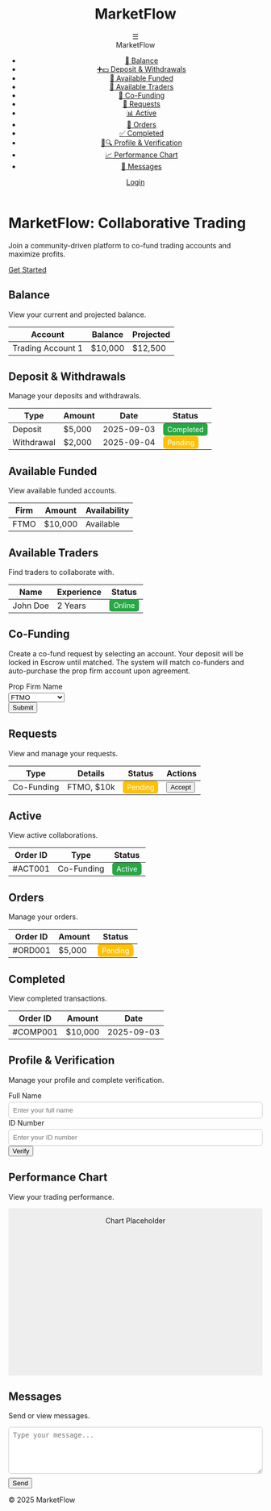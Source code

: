 <!DOCTYPE html>
<html lang="en">
<head>
    <meta charset="UTF-8">
    <meta name="viewport" content="width=device-width, initial-scale=1.0">
    <title>MarketFlow - Collaborative Trading Platform</title>
    <link rel="stylesheet" href="https://cdnjs.cloudflare.com/ajax/libs/font-awesome/6.4.2/css/all.min.css">
    <style>
        /* CSS Variables */
        :root {
            --primary: #0a1f44;
            --secondary: #d4af37;
            --light-bg: #f9f9f9;
            --white: #fff;
            --text: #333;
            --shadow: rgba(0,0,0,0.1);
        }

 /* Global Styles */
        body {
            font-family: 'Segoe UI', sans-serif;
            background: var(--light-bg);
            color: var(--text);
            margin: 0;
            padding: 0;
            line-height: 1.6;
            overflow-x: hidden; /* Prevent horizontal scroll */
        }

  /* Header Styles */
        header {
            background: #4a2626;
            color: var(--white);
            padding: 1rem;
            display: flex;
            justify-content: space-between;
            align-items: center;
            box-shadow: 0 2px 5px var(--shadow);
            position: sticky;
            top: 0;
            z-index: 100;
        }

.header-title h1 {
            margin: 0;
            font-size: 1.5rem;
        }

 nav {
            display: flex;
            align-items: center;
            gap: 1rem;
        }

  .hamburger {
            font-size: 1.5rem;
            cursor: pointer;
            position: relative;
        }

  .hamburger-menu {
            display: none;
            position: absolute;
            top: 100%;
            right: 0;
            width: 250px;
            background: var(--white);
            padding: 1rem;
            border-right: 1px solid #eee;
            box-shadow: 2px 2px 5px var(--shadow);
            z-index: 60;
        }

.hamburger.active .hamburger-menu {
            display: block;
        }

  .hamburger .brand {
            font-size: 1.2rem;
            font-weight: bold;
            margin-bottom: 1rem;
            text-align: center;
        }

 .hamburger-menu ul {
            list-style: none;
            padding: 0;
        }

 .hamburger-menu ul li a {
            display: flex;
            align-items: center;
            padding: 0.5rem;
            color: var(--text);
            text-decoration: none;
        }

 .hamburger-menu ul li a:hover {
            background: var(--light-bg);
            border-radius: 5px;
        }

 .btn {
            padding: 0.5rem 1rem;
            border: none;
            border-radius: 5px;
            cursor: pointer;
            text-decoration: none;
            background: var(--secondary);
            color: var(--primary);
        }

   .btn:hover {
            opacity: 0.9;
        }

  /* Home Content */
        #home-content {
            text-align: center;
            padding: 2rem;
        }

 .hero {
            max-width: 600px;
            margin: 0 auto;
        }

  .hero h1 {
            font-size: 2.5rem;
            margin-bottom: 1rem;
        }

  /* Dashboard Layout */
        .dashboard {
            display: flex;
            min-height: calc(100vh - 60px);
        }

   .main-content {
            flex: 1;
            padding: 2rem;
        }

  /* Tabs and Forms */
        .tabs {
            display: flex;
            gap: 0.5rem;
            margin-bottom: 1rem;
        }

  .tab-btn {
            padding: 0.5rem 1rem;
            border: none;
            background: none;
            cursor: pointer;
            border-bottom: 2px solid transparent;
        }

 .tab-btn.active {
            border-bottom-color: var(--secondary);
            font-weight: bold;
        }

  .tab-content {
            display: none;
        }

  .tab-content.active {
            display: block;
        }

   .form-group {
            margin-bottom: 1rem;
        }
    .form-group label {
            display: block;
            margin-bottom: 0.25rem;
        }

   .form-group select {
            width: 100%;
            padding: 0.5rem;
            border: 1px solid #ccc;
            border-radius: 5px;
        }

   /* Tables */
        table {
            width: 100%;
            border-collapse: collapse;
            background: var(--white);
            box-shadow: 0 2px 5px var(--shadow);
        }

  th, td {
            padding: 0.5rem;
            text-align: left;
            border-bottom: 1px solid #ccc;
        }

   th {
            background: var(--primary);
            color: var(--white);
        }
    /* Status Indicators */
        .status {
            padding: 0.25rem 0.5rem;
            border-radius: 5px;
            color: var(--white);
            font-size: 0.875rem;
        }
    .status-pending { background: #ffc107; }
        .status-active { background: #28a745; }

  /* Buttons */
        .btn-success {
            background: #28a745;
            color: var(--white);
        }

   /* Footer */
        footer {
            text-align: center;
            padding: 1rem;
            background: var(--primary);
            color: var(--white);
            position: relative;
            bottom: 0;
            width: 100%;
        }

  /* Utility Classes */
        .hidden {
            display: none;
        }

   /* Responsive Design */
        @media (max-width: 768px) {
            .hero h1 {
                font-size: 1.5rem;
            }
            .hamburger-menu {
                right: -10px; /* Adjust for mobile alignment */
            }
        }
    </style>
</head>
<body>
    <header>
        <div class="header-title">
            <h1>MarketFlow</h1>
        </div>
        <nav>
            <div class="hamburger" onclick="toggleMenu()">
                ☰
                <div class="hamburger-menu">
                    <div class="brand">MarketFlow</div>
                    <ul>
                        <li><a href="#balance"><span role="img" aria-label="bank">🏦</span> Balance</a></li>
                        <li><a href="#deposit-withdrawals"><span role="img" aria-label="plus-money">➕💵</span> Deposit & Withdrawals</a></li>
                        <li><a href="#available-funded"><span role="img" aria-label="briefcase">💼</span> Available Funded</a></li>
                        <li><a href="#available-traders"><span role="img" aria-label="people">👥</span> Available Traders</a></li>
                        <li><a href="#co-funding"><span role="img" aria-label="handshake">🤝</span> Co-Funding</a></li>
                        <li><a href="#requests"><span role="img" aria-label="envelope">📩</span> Requests</a></li>
                        <li><a href="#active"><span role="img" aria-label="chart">📊</span> Active</a></li>
                        <li><a href="#orders"><span role="img" aria-label="document">📑</span> Orders</a></li>
                        <li><a href="#completed"><span role="img" aria-label="check">✅</span> Completed</a></li>
                        <li><a href="#profile-verification"><span role="img" aria-label="user-id">👤🔍</span> Profile & Verification</a></li>
                        <li><a href="#performance-chart"><span role="img" aria-label="graph">📈</span> Performance Chart</a></li>
                        <li><a href="#messages"><span role="img" aria-label="speech">💬</span> Messages</a></li>
                    </ul>
                </div>
            </div>
            <a href="#" id="auth-btn" class="btn btn-primary">Login</a>
        </nav>
    </header>
  <div id="home-content">
        <div class="hero">
            <h1>MarketFlow: Collaborative Trading</h1>
            <p>Join a community-driven platform to co-fund trading accounts and maximize profits.</p>
            <a href="#" class="btn btn-primary" onclick="login()">Get Started</a>
        </div>
    </div>

  <div id="dashboard-content" class="hidden">
        <div class="dashboard">
            <main class="main-content">
                <section id="balance">
                    <h2>Balance</h2>
                    <p>View your current and projected balance.</p>
                    <table>
                        <thead>
                            <tr>
                                <th>Account</th>
                                <th>Balance</th>
                                <th>Projected</th>
                            </tr>
                        </thead>
                        <tbody>
                            <tr>
                                <td>Trading Account 1</td>
                                <td>$10,000</td>
                                <td>$12,500</td>
                            </tr>
                        </tbody>
                    </table>
                </section>
                <section id="deposit-withdrawals">
                    <h2>Deposit & Withdrawals</h2>
                    <p>Manage your deposits and withdrawals.</p>
                    <table>
                        <thead>
                            <tr>
                                <th>Type</th>
                                <th>Amount</th>
                                <th>Date</th>
                                <th>Status</th>
                            </tr>
                        </thead>
                        <tbody>
                            <tr>
                                <td>Deposit</td>
                                <td>$5,000</td>
                                <td>2025-09-03</td>
                                <td><span class="status status-active">Completed</span></td>
                            </tr>
                            <tr>
                                <td>Withdrawal</td>
                                <td>$2,000</td>
                                <td>2025-09-04</td>
                                <td><span class="status status-pending">Pending</span></td>
                            </tr>
                        </tbody>
                    </table>
                </section>
                <section id="available-funded">
                    <h2>Available Funded</h2>
                    <p>View available funded accounts.</p>
                    <table>
                        <thead>
                            <tr>
                                <th>Firm</th>
                                <th>Amount</th>
                                <th>Availability</th>
                            </tr>
                        </thead>
                        <tbody>
                            <tr>
                                <td>FTMO</td>
                                <td>$10,000</td>
                                <td>Available</td>
                            </tr>
                        </tbody>
                    </table>
                </section>
                <section id="available-traders">
                    <h2>Available Traders</h2>
                    <p>Find traders to collaborate with.</p>
                    <table>
                        <thead>
                            <tr>
                                <th>Name</th>
                                <th>Experience</th>
                                <th>Status</th>
                            </tr>
                        </thead>
                        <tbody>
                            <tr>
                                <td>John Doe</td>
                                <td>2 Years</td>
                                <td><span class="status status-active">Online</span></td>
                            </tr>
                        </tbody>
                    </table>
                </section>
                <section id="co-funding">
                    <h2>Co-Funding</h2>
                    <p>Create a co-fund request by selecting an account. Your deposit will be locked in Escrow until matched. The system will match co-funders and auto-purchase the prop firm account upon agreement.</p>
                    <form id="coFundingForm">
                        <div class="form-group">
                            <label for="prop-firm">Prop Firm Name</label>
                            <select id="prop-firm">
                                <option value="ftmo">FTMO</option>
                                <option value="myforexfunds">MyForexFunds</option>
                                <option value="fundednext">FundedNext</option>
                            </select>
                        </div>
                        <button type="submit" class="btn btn-primary">Submit</button>
                    </form>
                </section>
                <section id="requests">
                    <h2>Requests</h2>
                    <p>View and manage your requests.</p>
                    <table>
                        <thead>
                            <tr>
                                <th>Type</th>
                                <th>Details</th>
                                <th>Status</th>
                                <th>Actions</th>
                            </tr>
                        </thead>
                        <tbody>
                            <tr>
                                <td>Co-Funding</td>
                                <td>FTMO, $10k</td>
                                <td><span class="status status-pending">Pending</span></td>
                                <td><button class="btn btn-success">Accept</button></td>
                            </tr>
                        </tbody>
                    </table>
                </section>
                <section id="active">
                    <h2>Active</h2>
                    <p>View active collaborations.</p>
                    <table>
                        <thead>
                            <tr>
                                <th>Order ID</th>
                                <th>Type</th>
                                <th>Status</th>
                            </tr>
                        </thead>
                        <tbody>
                            <tr>
                                <td>#ACT001</td>
                                <td>Co-Funding</td>
                                <td><span class="status status-active">Active</span></td>
                            </tr>
                        </tbody>
                    </table>
                </section>
                <section id="orders">
                    <h2>Orders</h2>
                    <p>Manage your orders.</p>
                    <table>
                        <thead>
                            <tr>
                                <th>Order ID</th>
                                <th>Amount</th>
                                <th>Status</th>
                            </tr>
                        </thead>
                        <tbody>
                            <tr>
                                <td>#ORD001</td>
                                <td>$5,000</td>
                                <td><span class="status status-pending">Pending</span></td>
                            </tr>
                        </tbody>
                    </table>
                </section>
                <section id="completed">
                    <h2>Completed</h2>
                    <p>View completed transactions.</p>
                    <table>
                        <thead>
                            <tr>
                                <th>Order ID</th>
                                <th>Amount</th>
                                <th>Date</th>
                            </tr>
                        </thead>
                        <tbody>
                            <tr>
                                <td>#COMP001</td>
                                <td>$10,000</td>
                                <td>2025-09-03</td>
                            </tr>
                        </tbody>
                    </table>
                </section>
                <section id="profile-verification">
                    <h2>Profile & Verification</h2>
                    <p>Manage your profile and complete verification.</p>
                    <form id="profileForm">
                        <div class="form-group">
                            <label for="full-name">Full Name</label>
                            <input type="text" id="full-name" placeholder="Enter your full name" style="width: 100%; padding: 0.5rem; border: 1px solid #ccc; border-radius: 5px;">
                        </div>
                        <div class="form-group">
                            <label for="id-number">ID Number</label>
                            <input type="text" id="id-number" placeholder="Enter your ID number" style="width: 100%; padding: 0.5rem; border: 1px solid #ccc; border-radius: 5px;">
                        </div>
                        <button type="submit" class="btn btn-primary">Verify</button>
                    </form>
                </section>
                <section id="performance-chart">
                    <h2>Performance Chart</h2>
                    <p>View your trading performance.</p>
                    <div style="height: 300px; background: #eee; text-align: center; padding: 1rem;">Chart Placeholder</div>
                </section>
                <section id="messages">
                    <h2>Messages</h2>
                    <p>Send or view messages.</p>
                    <textarea rows="5" placeholder="Type your message..." style="width: 100%; padding: 0.5rem; border: 1px solid #ccc; border-radius: 5px;"></textarea>
                    <button class="btn btn-primary" style="margin-top: 0.5rem;">Send</button>
                </section>
            </main>
        </div>
    </div>

   <footer>
        <p>&copy; 2025 MarketFlow</p>
    </footer>

  <script>
        let isLoggedIn = false;

        function updateUI() {
            const homeContent = document.getElementById('home-content');
            const dashboardContent = document.getElementById('dashboard-content');
            const authBtn = document.getElementById('auth-btn');

            if (isLoggedIn) {
                homeContent.classList.add('hidden');
                dashboardContent.classList.remove('hidden');
                authBtn.textContent = 'Logout';
                authBtn.onclick = logout;
            } else {
                homeContent.classList.remove('hidden');
                dashboardContent.classList.add('hidden');
                authBtn.textContent = 'Login';
                authBtn.onclick = login;
            }
        }

        function toggleMenu() {
            const hamburger = document.querySelector('.hamburger');
            hamburger.classList.toggle('active');
        }

        function login() {
            isLoggedIn = true;
            updateUI();
        }

        function logout() {
            isLoggedIn = false;
            updateUI();
        }

        // Simulate initial login for testing
        window.onload = () => {
            login(); // Automatically log in to show dashboard
        };
    </script>
</body>
</html>
